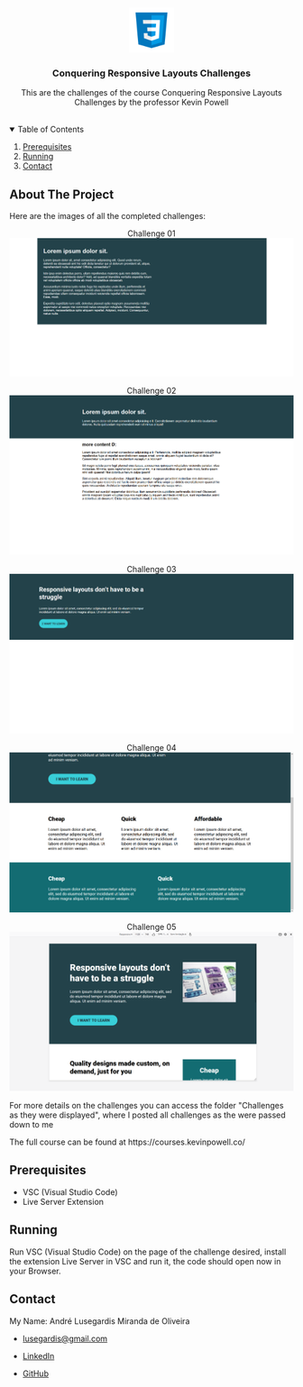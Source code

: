 <!-- PROJECT LOGO -->
<br />
<p align="center">
  <img src="_README.md/logo.png" alt="Logo" width="80" height="80">

  <h3 align="center">Conquering Responsive Layouts Challenges</h3>

  <p align="center">
    This are the challenges of the course Conquering Responsive Layouts Challenges by the professor Kevin Powell
    <br />
    <br />
  </p>
</p>



<!-- TABLE OF CONTENTS -->
<details open="open">
  <summary>Table of Contents</summary>
  <ol>
    <li><a href="#prerequisites">Prerequisites</a></li>
    <li><a href="#running">Running</a></li>
    <li><a href="#contact">Contact</a></li>
  </ol>
</details>



<!-- ABOUT THE PROJECT -->
## About The Project

<p>Here are the images of all the completed challenges:</p>

<p align="center">
  Challenge 01
  <img src="_README.md/Completed/challenge01.png">
</p>
<p align="center">
  Challenge 02
  <img src="_README.md/Completed/challenge02.png">
</p>
<p align="center">
  Challenge 03
  <img src="_README.md/Completed/challenge03.png">
</p>
<p align="center">
  Challenge 04
  <img src="_README.md/Completed/challenge04.png">
</p>
<p align="center">
  Challenge 05
  <img src="_README.md/Completed/challenge05.png">
</p>

<p>For more details on the challenges you can access the folder "Challenges as they were displayed", where I posted all challenges as the were passed down to me</p>
<p>The full course can be found at https://courses.kevinpowell.co/</p>

## Prerequisites
  * VSC (Visual Studio Code)
  * Live Server Extension


## Running

Run VSC (Visual Studio Code) on the page of the challenge desired, install the extension Live Server in VSC and run it, the code should open now in your Browser.


## Contact

My Name: André Lusegardis Miranda de Oliveira

  * lusegardis@gmail.com

  * [LinkedIn](https://www.linkedin.com/in/andr%C3%A9-lusegardis/)

  * [GitHub](https://github.com/MestreALMO)
